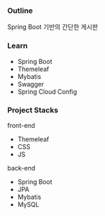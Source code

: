 ### Outline

Spring Boot 기반의 간단한 게시판

### Learn

- Spring Boot
- Themeleaf
- Mybatis
- Swagger
- Spring Cloud Config

### Project Stacks

front-end
  - Themeleaf
  - CSS
  - JS

back-end
  - Spring Boot
  - JPA
  - Mybatis
  - MySQL
